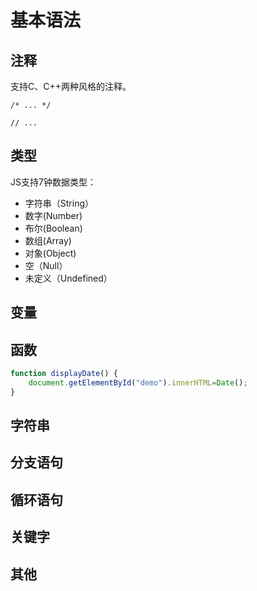 # 基本语法

## 注释

支持C、C++两种风格的注释。

```
/* ... */
```

```
// ...
```


## 类型

JS支持7钟数据类型：
- 字符串（String）
- 数字(Number)
- 布尔(Boolean)
- 数组(Array)
- 对象(Object)
- 空（Null）
- 未定义（Undefined）


## 变量


## 函数

```javascript
function displayDate() {
    document.getElementById("demo").innerHTML=Date();
}
```


## 字符串


## 分支语句


## 循环语句


## 关键字


## 其他


